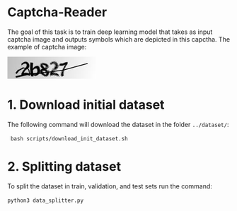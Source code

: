 # Captcha-Reader

The goal of this task is to train deep learning model that takes as input captcha image and outputs symbols which are depicted in this capctha. 
The example of captcha image:


![Capctha_Example](/images/captcha_example.png)

# 1. Download initial dataset
The following command will download the dataset in the folder `../dataset/`:

``` bash scripts/download_init_dataset.sh```

# 2. Splitting dataset
To split the dataset in train, validation, and test sets run the command:

```python3 data_splitter.py```

